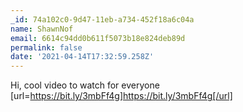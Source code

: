 ```yaml
---
_id: 74a102c0-9d47-11eb-a734-452f18a6c04a
name: ShawnNof
email: 6614c94dd0b611f5073b18e824deb89d
permalink: false
date: '2021-04-14T17:32:59.258Z'
---
```

Hi, cool video to watch for everyone [url=https://bit.ly/3mbFf4g]https://bit.ly/3mbFf4g[/url]
